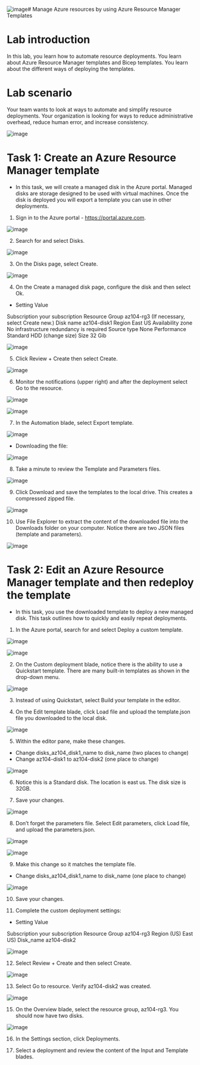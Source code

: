 ![image](https://github.com/ankitnewjobs/Azure-Practices-Examples/assets/154872782/82bce4a0-bd82-45df-8120-2d444bfee949)# Manage Azure resources by using Azure Resource Manager Templates

# Lab introduction

In this lab, you learn how to automate resource deployments. You learn about Azure Resource Manager templates and Bicep templates. You learn about the different ways of deploying the templates.

# Lab scenario

Your team wants to look at ways to automate and simplify resource deployments. Your organization is looking for ways to reduce administrative overhead, reduce human error, and increase consistency.

![image](https://github.com/ankitnewjobs/Azure-Practices-Examples/assets/154872782/b29ea570-3984-42c9-9ced-524cd67583b6)

# Task 1: Create an Azure Resource Manager template

- In this task, we will create a managed disk in the Azure portal. Managed disks are storage designed to be used with virtual machines. Once the disk is deployed you will export a template you can use in other deployments.

1. Sign in to the Azure portal - https://portal.azure.com.

![image](https://github.com/ankitnewjobs/Azure-Practices-Examples/assets/154872782/e2d4f783-a84c-4c0e-a299-6b912ec10a69)

2. Search for and select Disks.

![image](https://github.com/ankitnewjobs/Azure-Practices-Examples/assets/154872782/74bf8aab-d256-41a3-9fde-874b58630f65)

3. On the Disks page, select Create.

![image](https://github.com/ankitnewjobs/Azure-Practices-Examples/assets/154872782/9555e3b0-0749-4426-bada-14dc1b6432db)

4. On the Create a managed disk page, configure the disk and then select Ok.

- Setting	Value
  
Subscription	your subscription
Resource Group	az104-rg3 (If necessary, select Create new.)
Disk name	az104-disk1
Region	East US
Availability zone	No infrastructure redundancy is required
Source type	None
Performance	Standard HDD (change size)
Size	32 Gib

![image](https://github.com/ankitnewjobs/Azure-Practices-Examples/assets/154872782/ffee5d35-d6d2-48d0-b0ff-15cb2f39c73c)

5. Click Review + Create then select Create.

![image](https://github.com/ankitnewjobs/Azure-Practices-Examples/assets/154872782/f7ee7439-5993-4ddb-80d4-644d54f3fdb4)

6. Monitor the notifications (upper right) and after the deployment select Go to the resource.

![image](https://github.com/ankitnewjobs/Azure-Practices-Examples/assets/154872782/c0da90f4-8231-4d5e-8030-e7f7cf97ddbc)

![image](https://github.com/ankitnewjobs/Azure-Practices-Examples/assets/154872782/c33c7254-e5e2-40b1-ae70-4cc4644157c3)

7. In the Automation blade, select Export template.

![image](https://github.com/ankitnewjobs/Azure-Practices-Examples/assets/154872782/3b649d7e-c775-4679-852b-cf40311c0f9e)

- Downloading the file:

![image](https://github.com/ankitnewjobs/Azure-Practices-Examples/assets/154872782/40fefcd8-5173-4f9c-b311-422c486e9aa6)

8. Take a minute to review the Template and Parameters files.

![image](https://github.com/ankitnewjobs/Azure-Practices-Examples/assets/154872782/e6f0da83-94d8-41e2-9a96-ceccb8b73e6a)

9. Click Download and save the templates to the local drive. This creates a compressed zipped file.

![image](https://github.com/ankitnewjobs/Azure-Practices-Examples/assets/154872782/70ec6148-eb35-40a3-abcb-aac9547cb872)

10. Use File Explorer to extract the content of the downloaded file into the Downloads folder on your computer. Notice there are two JSON files (template and parameters).

![image](https://github.com/ankitnewjobs/Azure-Practices-Examples/assets/154872782/adda1e45-ba19-40e9-8e10-1525c1b3e29f)

# Task 2: Edit an Azure Resource Manager template and then redeploy the template

- In this task, you use the downloaded template to deploy a new managed disk. This task outlines how to quickly and easily repeat deployments.

1. In the Azure portal, search for and select Deploy a custom template.

![image](https://github.com/ankitnewjobs/Azure-Practices-Examples/assets/154872782/14ccdb97-1717-4fbd-8898-7ad6e1cfa0e7)

![image](https://github.com/ankitnewjobs/Azure-Practices-Examples/assets/154872782/4e507123-332c-47bb-bdce-533c346b6cd7)

2. On the Custom deployment blade, notice there is the ability to use a Quickstart template. There are many built-in templates as shown in the drop-down menu.

![image](https://github.com/ankitnewjobs/Azure-Practices-Examples/assets/154872782/a828de74-a3e7-4892-bf0f-6484d10dd776)

3. Instead of using Quickstart, select Build your template in the editor.

4. On the Edit template blade, click Load file and upload the template.json file you downloaded to the local disk.

![image](https://github.com/ankitnewjobs/Azure-Practices-Examples/assets/154872782/817a3475-1a81-4cc7-b85e-66276dd797bc)

5. Within the editor pane, make these changes.

- Change disks_az104_disk1_name to disk_name (two places to change)
- Change az104-disk1 to az104-disk2 (one place to change)

![image](https://github.com/ankitnewjobs/Azure-Practices-Examples/assets/154872782/c5765252-3487-430f-9e6d-58dabe907d71)

6. Notice this is a Standard disk. The location is east us. The disk size is 32GB.

7. Save your changes.

![image](https://github.com/ankitnewjobs/Azure-Practices-Examples/assets/154872782/d988c7b1-b41d-45ac-9c85-8db246fa674b)

8. Don’t forget the parameters file. Select Edit parameters, click Load file, and upload the parameters.json.

![image](https://github.com/ankitnewjobs/Azure-Practices-Examples/assets/154872782/71c05c18-ebb8-4213-b1c6-c9e353e29b1d)

![image](https://github.com/ankitnewjobs/Azure-Practices-Examples/assets/154872782/a4f9e535-cf0f-42a7-9c7d-4b26e4b172b4)

9. Make this change so it matches the template file.

- Change disks_az104_disk1_name to disk_name (one place to change)

![image](https://github.com/ankitnewjobs/Azure-Practices-Examples/assets/154872782/0edd8548-ad66-4d5b-9bfe-cddef8121e1c)

10. Save your changes.

11. Complete the custom deployment settings:

- Setting	Value

Subscription	your subscription
Resource Group	az104-rg3
Region	(US) East US)
Disk_name	az104-disk2

![image](https://github.com/ankitnewjobs/Azure-Practices-Examples/assets/154872782/dbc0c886-3f18-47fc-ad68-ab86445d56be)

12. Select Review + Create and then select Create.

![image](https://github.com/ankitnewjobs/Azure-Practices-Examples/assets/154872782/eaab5b03-ebd0-4dfc-adda-de3b19033c41)

13. Select Go to resource. Verify az104-disk2 was created.

![image](https://github.com/ankitnewjobs/Azure-Practices-Examples/assets/154872782/1f49d682-275a-42b2-944c-0a4b6d4debe0)

15. On the Overview blade, select the resource group, az104-rg3. You should now have two disks.

![image](https://github.com/ankitnewjobs/Azure-Practices-Examples/assets/154872782/7358bf38-6810-453f-851a-d4fcf0395979)

16. In the Settings section, click Deployments.

17. Select a deployment and review the content of the Input and Template blades.
